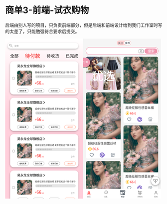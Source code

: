 # 商单3-前端-试衣购物

后端由别人写的项目，只负责前端部分，但是后端和前端设计给到我们工作室时写的太差了，只能勉强符合要求后提交。

![alt text](<attachments/商单3-小程序前端-试衣购物/订单 待付款.png>)![alt text](<attachments/商单3-小程序前端-试衣购物/商城 1.png>)